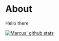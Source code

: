 # About
Hello there

[![Marcus' github stats](https://github-readme-stats-omega-ashen.vercel.app/api?username=MrMackan)](https://github.com/anuraghazra/github-readme-stats)
